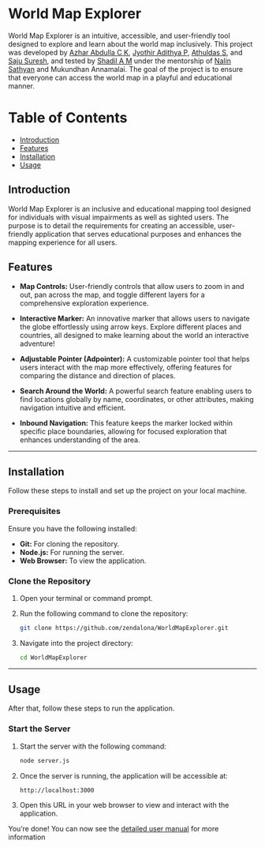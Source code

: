 # World Map Explorer

World Map Explorer is an intuitive, accessible, and user-friendly tool designed to explore and learn about the world map inclusively. This project was developed by [Azhar Abdulla C K](https://github.com/azru007), [Jyothir Adithya P](https://github.com/Jyothiradithyap), [Athuldas S](https://github.com/Athul9753), and [Saju Suresh](https://github.com/Saju14), and tested by [Shadil A M](https://github.com/shadil-rayyan) under the mentorship of [Nalin Sathyan](https://github.com/nalin-x-linux) and Mukundhan Annamalai. The goal of the project is to ensure that everyone can access the world map in a playful and educational manner.

# Table of Contents

- [Introduction](#introduction)
- [Features](#features)
- [Installation](#installation)
- [Usage](#usage)

## Introduction

World Map Explorer is an inclusive and educational mapping tool designed for individuals with visual impairments as well as sighted users. The purpose is to detail the requirements for creating an accessible, user-friendly application that serves educational purposes and enhances the mapping experience for all users.

## Features

- **Map Controls:** User-friendly controls that allow users to zoom in and out, pan across the map, and toggle different layers for a comprehensive exploration experience.

- **Interactive Marker:** An innovative marker that allows users to navigate the globe effortlessly using arrow keys. Explore different places and countries, all designed to make learning about the world an interactive adventure!

- **Adjustable Pointer (Adpointer):** A customizable pointer tool that helps users interact with the map more effectively, offering features for comparing the distance and direction of places.

- **Search Around the World:** A powerful search feature enabling users to find locations globally by name, coordinates, or other attributes, making navigation intuitive and efficient.

- **Inbound Navigation:** This feature keeps the marker locked within specific place boundaries, allowing for focused exploration that enhances understanding of the area.



---

## Installation

Follow these steps to install and set up the project on your local machine.

### Prerequisites

Ensure you have the following installed:
- **Git:** For cloning the repository.
- **Node.js:** For running the server.
- **Web Browser:** To view the application.

### Clone the Repository

1. Open your terminal or command prompt.
2. Run the following command to clone the repository:

    ```bash
    git clone https://github.com/zendalona/WorldMapExplorer.git
    ```

3. Navigate into the project directory:

    ```bash
    cd WorldMapExplorer
    ```

---

## Usage

After that, follow these steps to run the application.

### Start the Server

1. Start the server with the following command:

    ```bash
    node server.js
    ```

2. Once the server is running, the application will be accessible at:

    ```
    http://localhost:3000
    ```

3. Open this URL in your web browser to view and interact with the application.


You’re done! You can now see the [detailed user manual](./public/user-guide/user-guide.md) for more information
